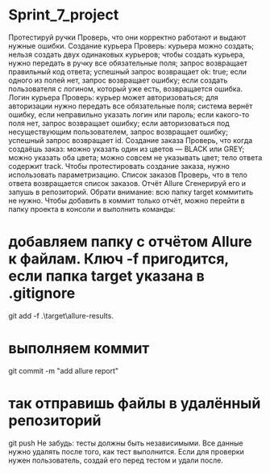 # Sprint_7_project

Протестируй ручки
Проверь, что они корректно работают и выдают нужные ошибки.
Создание курьера
Проверь:
курьера можно создать;
нельзя создать двух одинаковых курьеров;
чтобы создать курьера, нужно передать в ручку все обязательные поля;
запрос возвращает правильный код ответа;
успешный запрос возвращает ok: true;
если одного из полей нет, запрос возвращает ошибку;
если создать пользователя с логином, который уже есть, возвращается ошибка.
Логин курьера
Проверь:
курьер может авторизоваться;
для авторизации нужно передать все обязательные поля;
система вернёт ошибку, если неправильно указать логин или пароль;
если какого-то поля нет, запрос возвращает ошибку;
если авторизоваться под несуществующим пользователем, запрос возвращает ошибку;
успешный запрос возвращает id.
Создание заказа
Проверь, что когда создаёшь заказ:
можно указать один из цветов — BLACK или GREY;
можно указать оба цвета;
можно совсем не указывать цвет;
тело ответа содержит track.
Чтобы протестировать создание заказа, нужно использовать параметризацию.
Список заказов
Проверь, что в тело ответа возвращается список заказов.
Отчёт Allure
Сгенерируй его и запушь в репозиторий.
Обрати внимание: всю папку target коммитить не нужно. Чтобы добавить в коммит только отчёт, можно перейти в папку проекта в консоли и выполнить команды:
# добавляем папку с отчётом Allure к файлам. Ключ -f пригодится, если папка target указана в .gitignore
git add -f .\target\allure-results\.
# выполняем коммит
git commit -m "add allure report"
# так отправишь файлы в удалённый репозиторий
git push
Не забудь: тесты должны быть независимыми. Все данные нужно удалять после того, как тест выполнится. Если для проверки нужен пользователь, создай его перед тестом и удали после.